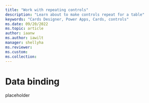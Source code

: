 ```yaml
---
title: "Work with repeating controls"
description: "Learn about to make controls repeat for a table"
keywords: "Cards Designer, Power Apps, Cards, controls"
ms.date: 09/20/2022
ms.topic: article
author: iaanw
ms.author: iawilt
manager: shellyha
ms.reviewer: 
ms.custom: 
ms.collection: 
---
```


# Data binding

placeholder
